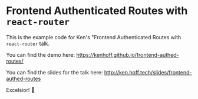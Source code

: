 # Frontend Authenticated Routes with `react-router`

This is the example code for Ken's "Frontend Authenticated Routes with `react-router` talk.

You can find the demo here: <https://kenhoff.github.io/frontend-authed-routes/>

You can find the slides for the talk here: <http://ken.hoff.tech/slides/frontend-authed-routes>

Excelsior! :rocket:
